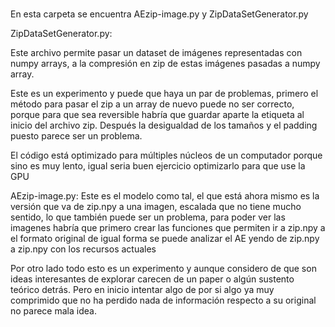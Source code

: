 #
En esta carpeta se encuentra AEzip-image.py y ZipDataSetGenerator.py

ZipDataSetGenerator.py:

Este archivo permite pasar un dataset de imágenes representadas con numpy arrays, a la compresión en zip
de estas imágenes pasadas a numpy array. 

Este es un experimento y puede que haya un par de problemas, primero el método para pasar el zip a un array
de nuevo puede no ser correcto, porque para que sea reversible habría que guardar aparte la etiqueta al inicio
del archivo zip. Después la desigualdad de los tamaños y el padding puesto parece ser un problema.

El código está optimizado para múltiples núcleos de un computador porque sino es muy lento, igual seria 
buen ejercicio optimizarlo para que use la GPU

AEzip-image.py:
Este es el modelo como tal, el que está ahora mismo es la versión que va de zip.npy a una imagen,
escalada que no tiene mucho sentido, lo que también puede ser un problema, para poder ver las 
imagenes habría que primero crear las funciones que permiten ir a zip.npy a el formato original
de igual forma se puede analizar el AE yendo de zip.npy a zip.npy con los recursos actuales

Por otro lado todo esto es un experimento y aunque considero de que son ideas interesantes de explorar
carecen de un paper o algún sustento teórico detrás. Pero en inicio intentar algo de por si algo ya
muy comprimido que no ha perdido nada de información respecto a su original no parece mala idea. 
